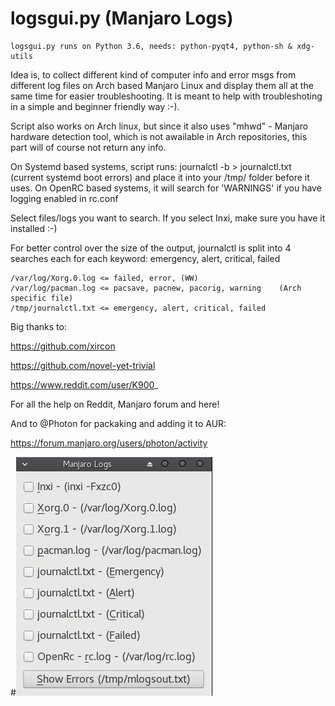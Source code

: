 # logsgui.py (Manjaro Logs)

    logsgui.py runs on Python 3.6, needs: python-pyqt4, python-sh & xdg-utils

Idea is, to collect different kind of computer info and error msgs from different log files on Arch based Manjaro Linux and display them all at the same time for easier troubleshooting. It is meant to help with troubleshoting in a simple and beginner friendly way :-).

Script also works on Arch linux, but since it also uses "mhwd" - Manjaro hardware detection tool, which is not awailable in Arch repositories, this part will of course not return any info. 

On Systemd based systems, script runs: journalctl -b > journalctl.txt (current systemd boot errors) and place it into your /tmp/ folder before it uses.
On OpenRC based systems, it will search for 'WARNINGS' if you have logging enabled in rc.conf

Select files/logs you want to search. If you select Inxi, make sure you have it installed :-)

For better control over the size of the output, journalctl is split into 4 searches each for each keyword: emergency, alert, critical, failed

    /var/log/Xorg.0.log <= failed, error, (WW)
    /var/log/pacman.log <= pacsave, pacnew, pacorig, warning    (Arch specific file)
    /tmp/journalctl.txt <= emergency, alert, critical, failed

Big thanks to:

https://github.com/xircon

https://github.com/novel-yet-trivial

https://www.reddit.com/user/K900_

For all the help on Reddit, Manjaro forum and here!

And to @Photon for packaking and adding it to AUR:

https://forum.manjaro.org/users/photon/activity

#![alt tag](https://raw.githubusercontent.com/AlManja/logs.py/master/mlogs02.png)
